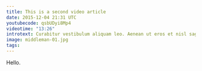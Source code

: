 ```yaml
---
title: This is a second video article
date: 2015-12-04 21:31 UTC
youtubecode: qsbUDyi8Mp4
videotime: "13:26"
introtext: Curabitur vestibulum aliquam leo. Aenean ut eros et nisl sagittis vestibulum. In auctor lobortis lacus. Sed magna purus, fermentum eu, tincidunt eu, varius ut, felis.
image: middleman-01.jpg
tags:
---
```


Hello.
